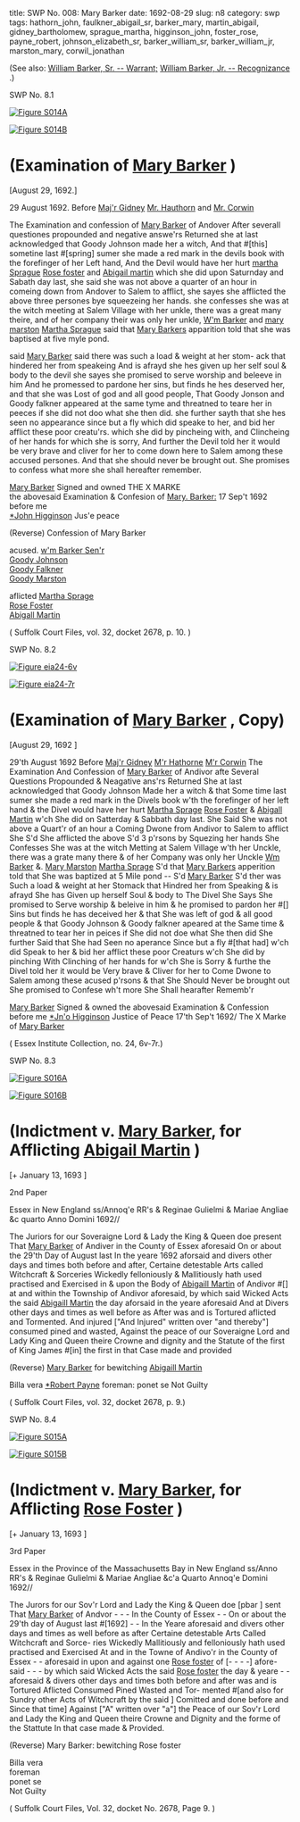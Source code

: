 title: SWP No. 008: Mary Barker
date: 1692-08-29
slug: n8
category: swp
tags: hathorn_john, faulkner_abigail_sr, barker_mary, martin_abigail, gidney_bartholomew, sprague_martha, higginson_john, foster_rose, payne_robert, johnson_elizabeth_sr, barker_william_sr, barker_william_jr, marston_mary, corwil_jonathan




(See also: [William Barker, Sr. -- Warrant;](/n9.html#n9.2) [William Barker, Jr. -- Recognizance](/n10.html) .)

<div markdown class="doc" id="n8.1">

<div class="doc_id">SWP No. 8.1</div>

<span markdown class="figure">[![Figure S014A](archives/Suffolk/small/S014A.jpg)](archives/Suffolk/large/S014A.jpg)</span>

<span markdown class="figure">[![Figure S014B](archives/Suffolk/small/S014B.jpg)](archives/Suffolk/large/S014B.jpg)</span>


# (Examination of [Mary Barker](/tag/barker_mary.html) )

[August 29, 1692.]

29 August 1692.  Before [Maj'r Gidney](/tag/gidney_bartholomew.html) [Mr. Hauthorn](/tag/hathorn_john.html) and [Mr. Corwin](/tag/corwil_jonathan.html)

The Examination and confession of [Mary Barker](/tag/barker_mary.html) of Andover
After severall questiones propounded and negative answe'rs Returned  she at last acknowledged that Goody Johnson made her a witch, And  that #[this] sometine last #[spring] sumer she made a red mark in the devils  book with the forefinger of her Left hand, And the Devil would have her hurt  [martha Sprague](/tag/sprague_martha.html) [Rose foster](/tag/foster_rose.html) and [Abigail martin](/tag/martin_abigail.html) which she did upon  Saturnday and Sabath day last, she said she was not above a quarter of  an hour in comeing down from Andover to Salem to afflict, she  sayes she afflicted the above three persones bye squeezeing her hands.  she confesses she was at the witch meeting at Salem Village with her  unkle, there was a great many theire, and of her company their was  only her unkle, [W'm Barker](/tag/barker_william_sr.html) and [mary marston](/tag/marston_mary.html) [Martha Sprague](/tag/sprague_martha.html) said  that [Mary Barkers](/tag/barker_mary.html) apparition told that she was baptised at five myle pond.

said [Mary Barker](/tag/barker_mary.html) said there was such a load & weight at her stom-  ack that hindered her from speakeing And is afrayd she hes given up  her self soul & body to the devil she sayes she promised to serve  worship and beleeve in him And he promessed to pardone her sins,  but finds he hes deserved her, and that she was Lost of god and  all good people, That Goody Jonson and Goody falkner appeared  at the same tyme and threatned to teare her in peeces if she did  not doo what she then did. she further sayth that she hes seen no  appearance since but a fly which did speake to her, and bid her  afflict these poor creatu'rs. which she did by pincheing with, and  Clincheing of her hands for which she is sorry, And further the Devil   told her it would be very brave and cliver for her to come down  here to Salem among these accused persones. And that she should  never be brought out. She promises to confess what more she shall  hereafter remember.

[Mary Barker](/tag/barker_mary.html) Signed and owned         THE X  MARKE   
 the abovesaid Examination & Confesion                         of [Mary. Barker:](/tag/barker_mary.html)
17 Sep't 1692 before me  
[*John Higginson](/tag/higginson_john.html) Jus'e peace 
                                                                  
(Reverse) Confession of Mary Barker  

acused. 
[w'm Barker Sen'r](/tag/barker_william_sr.html)  
[Goody Johnson](/tag/johnson_elizabeth_sr.html)  
[Goody Falkner](/tag/faulkner_abigail_sr.html)  
[Goody Marston](/tag/marston_mary.html)   

aflicted 
[Martha Sprage](/tag/sprague_martha.html)  
[Rose Foster](/tag/foster_rose.html)  
[Abigall Martin](/tag/martin_abigail.html)  

( Suffolk Court Files, vol. 32, docket 2678, p. 10. )

</div>



<div markdown class="doc" id="n8.2">

<div class="doc_id">SWP No. 8.2</div>


<span markdown class="figure">[![Figure eia24-6v](archives/essex/eia/gifs/eia24-6v.gif)](archives/essex/eia/large/eia24-6v.jpg)</span>

<span markdown class="figure">[![Figure eia24-7r](archives/essex/eia/gifs/eia24-7r.gif)](archives/essex/eia/large/eia24-7r.jpg)</span>

# (Examination of [Mary Barker](/tag/barker_mary.html) , Copy)

[August 29, 1692 ]

 29'th August 1692  Before [Maj'r Gidney](/tag/gidney_bartholomew.html) [M'r Hathorne](/tag/hathorn_john.html) [M'r Corwin](/tag/corwil_jonathan.html)  The Examination And Confession of [Mary Barker](/tag/barker_mary.html) of Andivor   afte Several Questions Propounded & Neagative ans'rs  Returned She at last acknowledged that Goody Johnson Made her  a witch & that Some time last sumer she made a red mark in the  Divels book w'th the forefinger of her left hand & the Divel would  have her hurt [Martha Sprage](/tag/sprague_martha.html) [Rose Foster](/tag/foster_rose.html) & [Abigall Martin](/tag/martin_abigail.html) w'ch  She did on Satterday & Sabbath day last. She Said She was not above  a Quart'r of an hour a Coming Dwone from Andivor to Salem to  afflict She S'd She afflicted the above S'd 3 p'rsons by Squezing her  hands She Confesses She was at the witch Metting at Salem Village  w'th her Unckle, there was a grate many there & of her Company was  only her Unckle [Wm Barker](/tag/barker_william_sr.html) &. [Mary Marston](/tag/marston_mary.html) [Martha Sprage](/tag/sprague_martha.html) S'd  that [Mary Barkers](/tag/barker_mary.html) apperition told that She was baptized at 5 Mile  pond -- S'd [Mary Barker](/tag/barker_mary.html) S'd ther was Such a load & weight at her  Stomack that Hindred her from Speaking & is afrayd She has Given  up herself Soul & body to The Divel She Says She promised to Serve  worship & beleive in him & he promised to pardon her #[] Sins but finds  he has deceived her & that She was left of god & all good people  & that Goody Johnson & Goody falkner apeared at the Same time  & threatned to tear her in peices if She did not doe what She then did   She further Said that She had Seen no aperance Since but a fly #[that had]  w'ch did Speak to her & bid her afflict these poor Creaturs w'ch She did  by pinching With Clinching of her hands for w'ch She is Sorry  & furthe the Divel told her it would be Very brave & Cliver for her to  Come Dwone to Salem among these acused p'rsons & that She  Should Never be brought out She promised to Confese wh't more  She Shall hearafter Rememb'r

[Mary Barker](/tag/barker_mary.html) Signed & owned the abovesaid Examination & Confession  before me
[*Jn'o Higginson](/tag/higginson_john.html) Justice  of Peace  17'th Sep't  1692/ The X Marke  of  [Mary Barker](/tag/barker_mary.html) 

( Essex Institute Collection, no. 24, 6v-7r.)

</div>



<div markdown class="doc" id="n8.3">

<div class="doc_id">SWP No. 8.3</div>


<span markdown class="figure">[![Figure S016A](archives/Suffolk/small/S016A.jpg)](archives/Suffolk/large/S016A.jpg)</span>

<span markdown class="figure">[![Figure S016B](archives/Suffolk/small/S016B.jpg)](archives/Suffolk/large/S016B.jpg)</span>

# (Indictment v. [Mary Barker](/tag/barker_mary.html), for Afflicting [Abigail Martin](/tag/barker_mary.html) )

[+ January 13, 1693 ]

2nd Paper 

Essex in New  England ss/Annoq'e RR's & Reginae Gulielmi & Mariae Angliae  &c quarto Anno Domini 1692//

The Juriors for our Soveraigne Lord & Lady the King & Queen  doe present That [Mary Barker](/tag/barker_mary.html) of Andiver in the County of Essex  aforesaid On or about the 29'th Day of August last In the yeare  1692 aforsaid and divers other days and times both before and after,  Certaine detestable Arts called Witchcraft & Sorceries Wickedly  felloniously & Mallitiously hath used practised and Exercised in & upon  the Body of [Abigaill Martin](/tag/martin_abigail.html) of Andivor #[] at and within the Township  of Andivor aforesaid, by which said Wicked Acts the said [Abigaill Martin](/tag/martin_abigail.html)  the day aforsaid in the yeare aforesaid And at Divers other days and  times as well before as After was and is Tortured aflicted and Tormented.  And injured ["And Injured" written over "and thereby"] consumed pined and  wasted, Against the peace of our Soveraigne Lord and Lady King and  Queen theire Crowne and dignity and the Statute of the first of  King James #[in] the first in that Case made and provided

(Reverse) [Mary Barker](/tag/barker_mary.html) for bewitching [Abigaill Martin](/tag/martin_abigail.html)

Billa vera  [*Robert Payne](/tag/payne_robert.html) foreman:  ponet se  Not Guilty

( Suffolk Court Files, vol. 32, docket 2678, p. 9.)


</div>



<div markdown class="doc" id="n8.4">

<div class="doc_id">SWP No. 8.4</div>


<span markdown class="figure">[![Figure S015A](archives/Suffolk/small/S015A.jpg)](archives/Suffolk/large/S015A.jpg)</span>

<span markdown class="figure">[![Figure S015B](archives/Suffolk/small/S015B.jpg)](archives/Suffolk/large/S015B.jpg)</span>

# (Indictment v. [Mary Barker](/tag/barker_mary.html), for Afflicting [Rose Foster](/tag/barker_mary.html) )

[+ January 13, 1693 ]

3rd Paper 

Essex in the Province  of the Massachusetts  Bay in New England  ss/Anno RR's & Reginae Gulielmi & Mariae Angliae &c'a Quarto Annoq'e  Domini 1692//

The Jurors for our Sov'r Lord and Lady the King & Queen doe  [pbar ] sent That [Mary Barker](/tag/barker_mary.html) of Andvor - - - In the County of Essex - -  On or about the 29'th day of August last #[1692] - -  In the Yeare aforesaid and divers other days and times as well  before as after Certaine detestable Arts Called Witchcraft and Sorce-  ries Wickedly Mallitiously and felloniously hath used practised and  Exercised At and in the Towne of Andivo'r in the County of Essex - -  aforesaid in upon and against one [Rose foster](/tag/foster_rose.html) of [- - - -] afore-  said - - - by which said Wicked Acts the said [Rose foster](/tag/foster_rose.html) the day  & yeare - - aforesaid & divers other days and times both before and  after was and is Tortured Aflicted Consumed Pined Wasted and Tor-  mented #[and also for Sundry other Acts of Witchcraft by the said ]  Comitted and done before and Since that time] Against ["A" written  over "a"] the Peace of our Sov'r Lord and Lady the King and  Queen theire Crowne and Dignity and the forme of the Stattute In  that case made & Provided.

(Reverse) Mary Barker: bewitching Rose foster 

Billa vera  
foreman  
ponet se  
Not Guilty

( Suffolk Court Files, Vol. 32, docket No. 2678, Page 9. )


</div>

